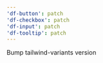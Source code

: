 ```yaml
---
'df-button': patch
'df-checkbox': patch
'df-input': patch
'df-tooltip': patch
---
```


Bump tailwind-variants version
